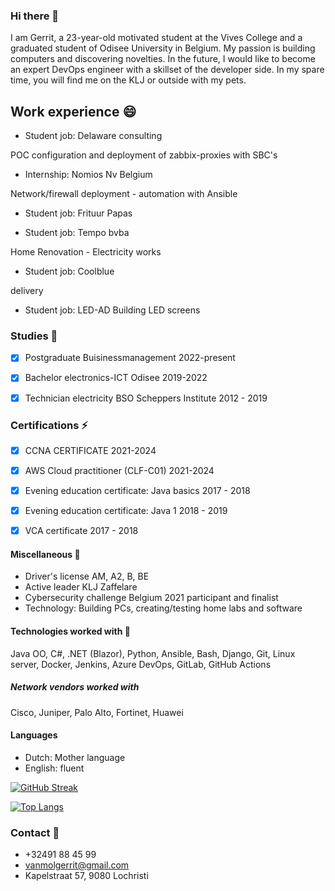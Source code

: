 ### Hi there 👋

I am Gerrit, a 23-year-old motivated student at the Vives College and a graduated student of Odisee University in Belgium.
My passion is building computers and discovering novelties.
In the future, I would like to become an expert DevOps engineer with a skillset of the developer side. 
In my spare time, you will find me on the KLJ or outside with my pets.


## Work experience 😄

- Student job: Delaware consulting

POC configuration and deployment of zabbix-proxies with SBC's

- Internship: Nomios Nv Belgium

Network/firewall deployment - automation with Ansible

- Student job: Frituur Papas
 
- Student job: Tempo bvba

Home Renovation - Electricity works

- Student job: Coolblue 

delivery
    
- Student job: LED-AD
Building LED screens

### Studies 🤔
- [x] Postgraduate Buisinessmanagement                2022-present
- [x] Bachelor electronics-ICT Odisee                 2019-2022
- [x] Technician electricity BSO Scheppers Institute  2012 - 2019



### Certifications ⚡
- [x]   CCNA CERTIFICATE                            2021-2024
- [x]   AWS Cloud practitioner (CLF-C01)            2021-2024
- [x]   Evening education certificate: Java basics  2017 - 2018
- [x]   Evening education certificate: Java 1       2018 - 2019
- [x]   VCA certificate                             2017 - 2018


#### Miscellaneous 🌱

*  Driver's license AM, A2, B, BE
*  Active leader KLJ Zaffelare
*  Cybersecurity challenge Belgium 2021 participant and finalist 
*  Technology: Building PCs, creating/testing home labs and software

#### Technologies worked with 🔭
Java OO, C#, .NET (Blazor), Python, 
 Ansible, Bash, Django, Git, Linux server, 
 Docker, Jenkins, Azure DevOps, GitLab, GitHub Actions
##### Network vendors worked with 
Cisco, Juniper, Palo Alto, Fortinet, Huawei


#### Languages
*  Dutch: Mother language
*  English: fluent

[![GitHub Streak](http://github-readme-streak-stats.herokuapp.com?user=GerritVanMol&theme=dark&date_format=j%20M%5B%20Y%5D)](https://git.io/streak-stats)


[![Top Langs](https://github-readme-stats.vercel.app/api/top-langs/?username=GerritVanMol&layout=compact&theme=vision-friendly-dark)](https://github.com/anuraghazra/github-readme-stats)

### Contact 💬
- +32491 88 45 99
- vanmolgerrit@gmail.com
- Kapelstraat 57, 9080 Lochristi

